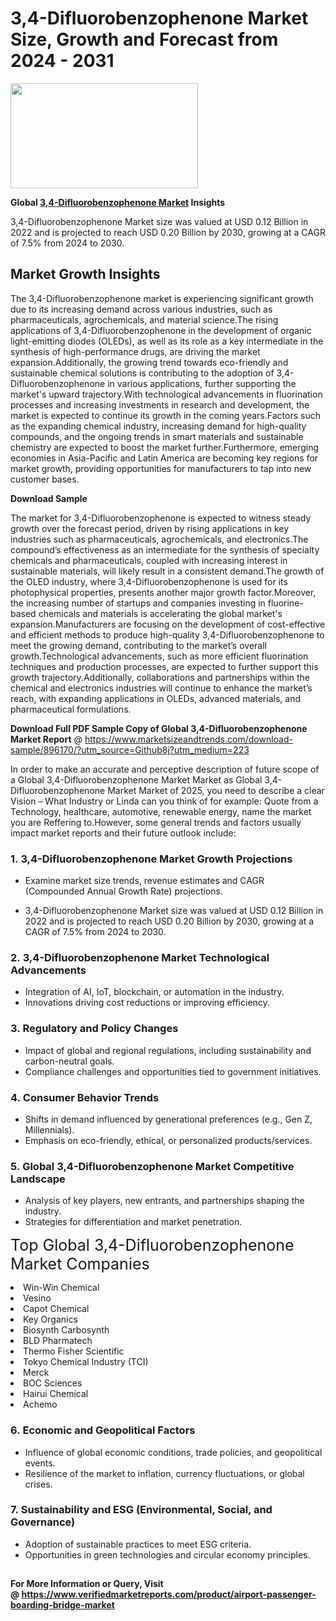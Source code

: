 <H1>3,4-Difluorobenzophenone Market Size, Growth and Forecast from 2024 - 2031</H1><img class="aligncenter size-medium wp-image-584254" src="https://thirdeyenews.in/wp-content/uploads/2024/09/Global-Market-Research-300x168.jpeg" alt="" width="300" height="168" /><p><strong>Global&nbsp;<a href="https://www.marketsizeandtrends.com/download-sample/896170/?utm_source=Github8j?utm_medium=223">3,4-Difluorobenzophenone Market</a> Insights</strong></p><p>3,4-Difluorobenzophenone Market size was valued at USD 0.12 Billion in 2022 and is projected to reach USD 0.20 Billion by 2030, growing at a CAGR of 7.5% from 2024 to 2030.</p><p><h2>Market Growth Insights</h2> <p>The 3,4-Difluorobenzophenone market is experiencing significant growth due to its increasing demand across various industries, such as pharmaceuticals, agrochemicals, and material science.The rising applications of 3,4-Difluorobenzophenone in the development of organic light-emitting diodes (OLEDs), as well as its role as a key intermediate in the synthesis of high-performance drugs, are driving the market expansion.Additionally, the growing trend towards eco-friendly and sustainable chemical solutions is contributing to the adoption of 3,4-Difluorobenzophenone in various applications, further supporting the market's upward trajectory.With technological advancements in fluorination processes and increasing investments in research and development, the market is expected to continue its growth in the coming years.Factors such as the expanding chemical industry, increasing demand for high-quality compounds, and the ongoing trends in smart materials and sustainable chemistry are expected to boost the market further.Furthermore, emerging economies in Asia-Pacific and Latin America are becoming key regions for market growth, providing opportunities for manufacturers to tap into new customer bases.</p> <p><strong>Download Sample</strong></p> <p>The market for 3,4-Difluorobenzophenone is expected to witness steady growth over the forecast period, driven by rising applications in key industries such as pharmaceuticals, agrochemicals, and electronics.The compound’s effectiveness as an intermediate for the synthesis of specialty chemicals and pharmaceuticals, coupled with increasing interest in sustainable materials, will likely result in a consistent demand.The growth of the OLED industry, where 3,4-Difluorobenzophenone is used for its photophysical properties, presents another major growth factor.Moreover, the increasing number of startups and companies investing in fluorine-based chemicals and materials is accelerating the global market's expansion.Manufacturers are focusing on the development of cost-effective and efficient methods to produce high-quality 3,4-Difluorobenzophenone to meet the growing demand, contributing to the market’s overall growth.Technological advancements, such as more efficient fluorination techniques and production processes, are expected to further support this growth trajectory.Additionally, collaborations and partnerships within the chemical and electronics industries will continue to enhance the market’s reach, with expanding applications in OLEDs, advanced materials, and pharmaceutical formulations.</p> <p><span class=""><strong>Download Full PDF Sample Copy of Global 3,4-Difluorobenzophenone Market Report</strong> @ <a href="https://www.marketsizeandtrends.com/download-sample/896170/?utm_source=Github8j?utm_medium=223" target="_blank">https://www.marketsizeandtrends.com/download-sample/896170/?utm_source=Github8j?utm_medium=223</a></span></p><p>In order to make an accurate and perceptive description of future scope of a Global&nbsp;3,4-Difluorobenzophenone Market Market as Global&nbsp;3,4-Difluorobenzophenone Market Market of 2025, you need to describe a clear Vision &ndash; What Industry or Linda can you think of for example: Quote from a Technology, healthcare, automotive, renewable energy, name the market you are Reffering to.However, some general trends and factors usually impact market reports and their future outlook include:</p><h3>1.&nbsp;<strong>3,4-Difluorobenzophenone Market Growth Projections</strong></h3><ul><li>Examine market size trends, revenue estimates and CAGR (Compounded Annual Growth Rate) projections.</li><li><p>3,4-Difluorobenzophenone Market size was valued at USD 0.12 Billion in 2022 and is projected to reach USD 0.20 Billion by 2030, growing at a CAGR of 7.5% from 2024 to 2030.</p></li></ul><h3>2.&nbsp;<strong>3,4-Difluorobenzophenone Market Technological Advancements</strong></h3><ul><li>Integration of AI, IoT, blockchain, or automation in the industry.</li><li>Innovations driving cost reductions or improving efficiency.</li></ul><h3>3.&nbsp;<strong>Regulatory and Policy Changes</strong></h3><ul><li>Impact of global and regional regulations, including sustainability and carbon-neutral goals.</li><li>Compliance challenges and opportunities tied to government initiatives.</li></ul><h3>4.&nbsp;<strong>Consumer Behavior Trends</strong></h3><ul><li>Shifts in demand influenced by generational preferences (e.g., Gen Z, Millennials).</li><li>Emphasis on eco-friendly, ethical, or personalized products/services.</li></ul><h3>5.&nbsp;<strong>Global 3,4-Difluorobenzophenone Market Competitive Landscape</strong></h3><ul><li>Analysis of key players, new entrants, and partnerships shaping the industry.</li><li>Strategies for differentiation and market penetration.</li></ul><p data-pm-slice="1 1 []"><span style="color: inherit; font-family: inherit; font-size: 25px;">Top Global 3,4-Difluorobenzophenone Market Companies</span></p><div class="" data-test-id=""><p><li>Win-Win Chemical</li><li> Vesino</li><li> Capot Chemical</li><li> Key Organics</li><li> Biosynth Carbosynth</li><li> BLD Pharmatech</li><li> Thermo Fisher Scientific</li><li> Tokyo Chemical Industry (TCI)</li><li> Merck</li><li> BOC Sciences</li><li> Hairui Chemical</li><li> Achemo</li></p></div><h3>6.&nbsp;<strong>Economic and Geopolitical Factors</strong></h3><ul><li>Influence of global economic conditions, trade policies, and geopolitical events.</li><li>Resilience of the market to inflation, currency fluctuations, or global crises.</li></ul><h3>7.&nbsp;<strong>Sustainability and ESG (Environmental, Social, and Governance)</strong></h3><ul><li>Adoption of sustainable practices to meet ESG criteria.</li><li>Opportunities in green technologies and circular economy principles.</li></ul><h2><strong style="font-size: 14px;">For More Information or Query, Visit @&nbsp;</strong><a style="background-color: #ffffff; font-size: 14px;" href="https://www.marketsizeandtrends.com/report/34-difluorobenzophenone-market/" target="_blank">https://www.verifiedmarketreports.com/product/airport-passenger-boarding-bridge-market</a></h2>